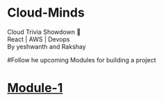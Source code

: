 # Cloud-Minds
Cloud Trivia Showdown 🚀
<br />
React | AWS | Devops
<br/>
By yeshwanth and Rakshay
<br/>

#Follow he upcoming Modules for building a project

<h1><a href="https://github.com/yeshwanthkumar2003/Cloud-Minds/blob/master/Module1.md">Module-1</a></h1>

